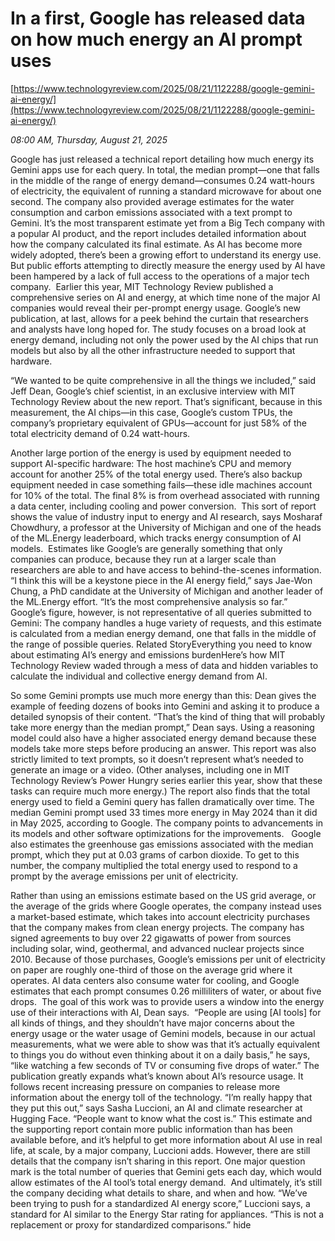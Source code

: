 # In a first, Google has released data on how much energy an AI prompt uses

[https://www.technologyreview.com/2025/08/21/1122288/google-gemini-ai-energy/](https://www.technologyreview.com/2025/08/21/1122288/google-gemini-ai-energy/)

*08:00 AM, Thursday, August 21, 2025*

Google has just released a technical report detailing how much energy its Gemini apps use for each query. In total, the median prompt—one that falls in the middle of the range of energy demand—consumes 0.24 watt-hours of electricity, the equivalent of running a standard microwave for about one second. The company also provided average estimates for the water consumption and carbon emissions associated with a text prompt to Gemini. It’s the most transparent estimate yet from a Big Tech company with a popular AI product, and the report includes detailed information about how the company calculated its final estimate. As AI has become more widely adopted, there’s been a growing effort to understand its energy use. But public efforts attempting to directly measure the energy used by AI have been hampered by a lack of full access to the operations of a major tech company.   Earlier this year, MIT Technology Review published a comprehensive series on AI and energy, at which time none of the major AI companies would reveal their per-prompt energy usage. Google’s new publication, at last, allows for a peek behind the curtain that researchers and analysts have long hoped for. The study focuses on a broad look at energy demand, including not only the power used by the AI chips that run models but also by all the other infrastructure needed to support that hardware.

“We wanted to be quite comprehensive in all the things we included,” said Jeff Dean, Google’s chief scientist, in an exclusive interview with MIT Technology Review about the new report. That’s significant, because in this measurement, the AI chips—in this case, Google’s custom TPUs, the company’s proprietary equivalent of GPUs—account for just 58% of the total electricity demand of 0.24 watt-hours.

Another large portion of the energy is used by equipment needed to support AI-specific hardware: The host machine’s CPU and memory account for another 25% of the total energy used. There’s also backup equipment needed in case something fails—these idle machines account for 10% of the total. The final 8% is from overhead associated with running a data center, including cooling and power conversion.  This sort of report shows the value of industry input to energy and AI research, says Mosharaf Chowdhury, a professor at the University of Michigan and one of the heads of the ML.Energy leaderboard, which tracks energy consumption of AI models.  Estimates like Google’s are generally something that only companies can produce, because they run at a larger scale than researchers are able to and have access to behind-the-scenes information. “I think this will be a keystone piece in the AI energy field,” says Jae-Won Chung, a PhD candidate at the University of Michigan and another leader of the ML.Energy effort. “It’s the most comprehensive analysis so far.” Google’s figure, however, is not representative of all queries submitted to Gemini: The company handles a huge variety of requests, and this estimate is calculated from a median energy demand, one that falls in the middle of the range of possible queries. Related StoryEverything you need to know about estimating AI’s energy and emissions burdenHere’s how MIT Technology Review waded through a mess of data and hidden variables to calculate the individual and collective energy demand from AI.

So some Gemini prompts use much more energy than this: Dean gives the example of feeding dozens of books into Gemini and asking it to produce a detailed synopsis of their content. “That’s the kind of thing that will probably take more energy than the median prompt,” Dean says. Using a reasoning model could also have a higher associated energy demand because these models take more steps before producing an answer. This report was also strictly limited to text prompts, so it doesn’t represent what’s needed to generate an image or a video. (Other analyses, including one in MIT Technology Review’s Power Hungry series earlier this year, show that these tasks can require much more energy.) The report also finds that the total energy used to field a Gemini query has fallen dramatically over time. The median Gemini prompt used 33 times more energy in May 2024 than it did in May 2025, according to Google. The company points to advancements in its models and other software optimizations for the improvements.   Google also estimates the greenhouse gas emissions associated with the median prompt, which they put at 0.03 grams of carbon dioxide. To get to this number, the company multiplied the total energy used to respond to a prompt by the average emissions per unit of electricity.

Rather than using an emissions estimate based on the US grid average, or the average of the grids where Google operates, the company instead uses a market-based estimate, which takes into account electricity purchases that the company makes from clean energy projects. The company has signed agreements to buy over 22 gigawatts of power from sources including solar, wind, geothermal, and advanced nuclear projects since 2010. Because of those purchases, Google’s emissions per unit of electricity on paper are roughly one-third of those on the average grid where it operates. AI data centers also consume water for cooling, and Google estimates that each prompt consumes 0.26 milliliters of water, or about five drops.  The goal of this work was to provide users a window into the energy use of their interactions with AI, Dean says.  “People are using [AI tools] for all kinds of things, and they shouldn’t have major concerns about the energy usage or the water usage of Gemini models, because in our actual measurements, what we were able to show was that it’s actually equivalent to things you do without even thinking about it on a daily basis,” he says, “like watching a few seconds of TV or consuming five drops of water.” The publication greatly expands what’s known about AI’s resource usage. It follows recent increasing pressure on companies to release more information about the energy toll of the technology. “I’m really happy that they put this out,” says Sasha Luccioni, an AI and climate researcher at Hugging Face. “People want to know what the cost is.” This estimate and the supporting report contain more public information than has been available before, and it’s helpful to get more information about AI use in real life, at scale, by a major company, Luccioni adds. However, there are still details that the company isn’t sharing in this report. One major question mark is the total number of queries that Gemini gets each day, which would allow estimates of the AI tool’s total energy demand.  And ultimately, it’s still the company deciding what details to share, and when and how. “We’ve been trying to push for a standardized AI energy score,” Luccioni says, a standard for AI similar to the Energy Star rating for appliances. “This is not a replacement or proxy for standardized comparisons.”  hide

